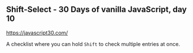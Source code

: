 ## Shift-Select - 30 Days of vanilla JavaScript, day 10

https://javascript30.com/

A checklist where you can hold `Shift` to check multiple entries at once.
